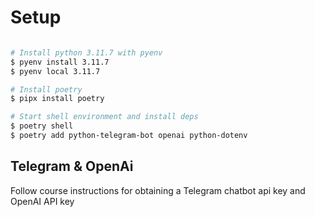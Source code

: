 # Setup

```bash

# Install python 3.11.7 with pyenv
$ pyenv install 3.11.7
$ pyenv local 3.11.7

# Install poetry
$ pipx install poetry

# Start shell environment and install deps
$ poetry shell
$ poetry add python-telegram-bot openai python-dotenv

```

## Telegram & OpenAi

Follow course instructions for obtaining a Telegram chatbot api key and OpenAI API key
